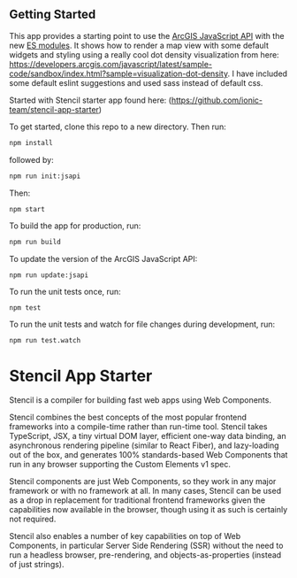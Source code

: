 ## Getting Started

This app provides a starting point to use the [ArcGIS JavaScript API](https://developers.arcgis.com/javascript/) with the new [ES modules](https://www.npmjs.com/package/@arcgis/core). It shows how to render a map view with some default widgets and styling using a really cool dot density visualization from here: https://developers.arcgis.com/javascript/latest/sample-code/sandbox/index.html?sample=visualization-dot-density. I have included some default eslint suggestions and used sass instead of default css.

Started with Stencil starter app found here: (https://github.com/ionic-team/stencil-app-starter)

To get started, clone this repo to a new directory. Then run:

```bash
npm install
```

followed by:

```bash
npm run init:jsapi
```
Then:

```bash
npm start
```

To build the app for production, run:

```bash
npm run build
```

To update the version of the ArcGIS JavaScript API:

```
npm run update:jsapi
```

To run the unit tests once, run:

```
npm test
```

To run the unit tests and watch for file changes during development, run:

```
npm run test.watch
```
# Stencil App Starter

Stencil is a compiler for building fast web apps using Web Components.

Stencil combines the best concepts of the most popular frontend frameworks into a compile-time rather than run-time tool.  Stencil takes TypeScript, JSX, a tiny virtual DOM layer, efficient one-way data binding, an asynchronous rendering pipeline (similar to React Fiber), and lazy-loading out of the box, and generates 100% standards-based Web Components that run in any browser supporting the Custom Elements v1 spec.

Stencil components are just Web Components, so they work in any major framework or with no framework at all. In many cases, Stencil can be used as a drop in replacement for traditional frontend frameworks given the capabilities now available in the browser, though using it as such is certainly not required.

Stencil also enables a number of key capabilities on top of Web Components, in particular Server Side Rendering (SSR) without the need to run a headless browser, pre-rendering, and objects-as-properties (instead of just strings).

